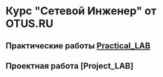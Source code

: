 # Курс "Сетевой Инженер" от OTUS.RU
## Практические работы [Practical_LAB](https://github.com/Maksim693/OTUS_LAB/tree/main/Practical_LAB)
## Проектная работа [Project_LAB]
